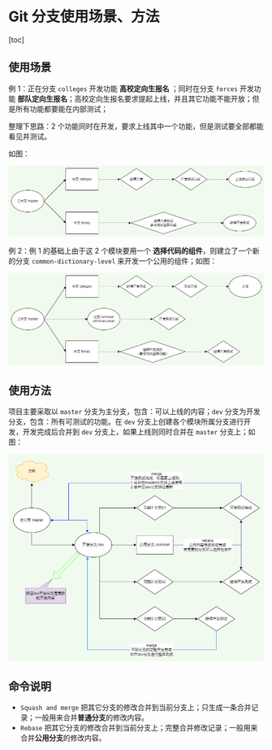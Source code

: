 # Git 分支使用场景、方法

[toc]

## 使用场景

例 1：正在分支 `colleges` 开发功能 **高校定向生报名** ；同时在分支 `forces` 开发功能 **部队定向生报名**；高校定向生报名要求提起上线，并且其它功能不能开放；但是所有功能都要能在内部测试；

整理下思路：2 个功能同时在开发，要求上线其中一个功能，但是测试要全部都能看见并测试。

如图：

![场景1](./assets/分支使用场景1.drawio.png)

例 2：例 1 的基础上由于这 2 个模块要用一个 **选择代码的组件**，则建立了一个新的分支 `common-dictionary-level` 来开发一个公用的组件；如图：

![场景2](./assets/分支使用场景2.drawio.png)

## 使用方法

项目主要采取以 `master` 分支为主分支，包含：可以上线的内容；`dev` 分支为开发分支，包含：所有可测试的功能。在 `dev` 分支上创建各个模块所属分支进行开发，开发完成后合并到 `dev` 分支上，如果上线则同时合并在 `master` 分支上；如图：

![git开发过程](./assets/开发使用分支说明.drawio.png)

## 命令说明

-   `Squash and merge` 把其它分支的修改合并到当前分支上；只生成一条合并记录；一般用来合并**普通分支**的修改内容。
-   `Rebase` 把其它分支的修改合并到当前分支上；完整合并修改记录；一般用来合并**公用分支**的修改内容。
